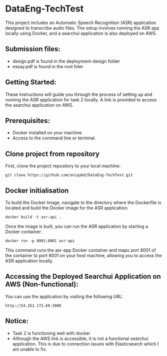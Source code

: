# DataEng-TechTest

This project includes an Automatic Speech Recognition (ASR) application designed to transcribe audio files. The setup involves running the ASR app locally using Docker, and a searchui application is also deployed on AWS.

## Submission files:
- design.pdf is found in the deployment-design folder
- essay.pdf is found in the root foler

## Getting Started:
These instructions will guide you through the process of setting up and running the ASR application for task 2 locally. A link is provided to access the searchui application on AWS.

## Prerequisites:
- Docker installed on your machine.
- Access to the command line or terminal.

## Clone project from repository

First, clone the project repository to your local machine:

```
git clone https://github.com/aniqabd/DataEng-TechTest.git
```

## Docker initialisation

To build the Docker Image, navigate to the directory where the Dockerfile is located and build the Docker image for the ASR application:

```
docker build -t asr-api .
```

Once the image is built, you can run the ASR application by starting a Docker container:

```
docker run -p 8001:8001 asr-api
```

This command runs the asr-app Docker container and maps port 8001 of the container to port 8001 on your host machine, allowing you to access the ASR application locally.

## Accessing the Deployed Searchui Application on AWS (Non-functional):

You can use the application by visiting the following URL:

```
http://54.252.173.69:3000
```

## Notice:
- Task 2 is functioning well with docker
- Although the AWS link is accessible, it is not a functional searchui application. This is due to connection issues with Elasticsearch which I am unable to fix.